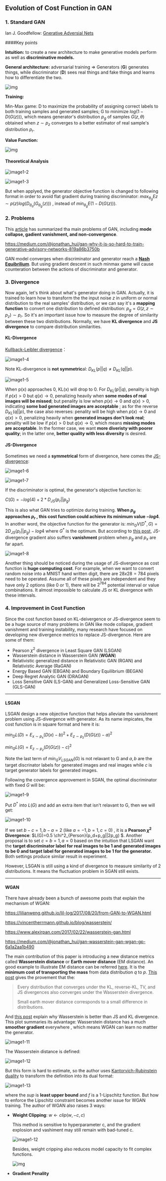 ## Evolution of Cost Function in GAN 

### 1. Standard GAN

Ian J. Goodfellow: [Gnerative Adversial Nets](https://papers.nips.cc/paper/5423-generative-adversarial-nets.pdf)

####Key points

**Intuition:** to create a new architecture to make generative models perform as well as **discriminative models.** 

**General architecture:** adversarial training => Generators (**G**) generates things, while discriminator (**D**) sees real things and fake things and learns how to differentiate the two.

![img](https://cdn-images-1.medium.com/max/1600/1*V6pq_yUwdAB1lmgYF-j8bg.png)



**Training:**

Min-Max game: D to maximize the probability of assigning correct labels to both training samples and generated samples;  G to minimize $log(1-D(G(z)))$, which means generator's distribution $p_g$ of samples $G(z, \theta)$ obtained when $z \sim p_z$ converges to a better estimator of real sample's distribution $p_r$. 

**Value Function:**

![img](https://cdn-images-1.medium.com/max/1600/1*FbQLpEVQKsMSK-c7_5KcWw.png)



#### Theoretical Analysis

![image1-2](pic/gan2.png)

![image1-3](pic/gan3.png)

But when applyed, the generator objective function is changed to following format in order to avoid flat gradient during training discriminator: $max_{\theta_g} E{z\sim p(z)} log(D_{\theta_d}(G_{\theta_g}(z)))$ , instead of $min_{\theta_g}E(1-D(G(z)))$.



### 2. Problems

This [article](https://medium.com/@jonathan_hui/gan-why-it-is-so-hard-to-train-generative-advisory-networks-819a86b3750b) has summarized tha main problems of GAN, including **mode collapse, gadient vanishment, and non-convergence**.

https://medium.com/@jonathan_hui/gan-why-it-is-so-hard-to-train-generative-advisory-networks-819a86b3750b

GAN model converges when discriminator and generator reach a **[Nash Equibrilium](http://www.columbia.edu/~rs328/NashEquilibrium.pdf)**. But using gradient descent in such minmax game will cause counteration between the actions of discriminator and generator.



### 3. Divergence

Now again, let's think about what's generator doing in GAN. Actually, it is trained to learn how to transform the the input noise $z$ in uniform or normal distribution to the real samples' distribution, or we can say it's a **mapping function** to convert one distribution to defined distribution: $p_g = G(z, z\sim p_z) \sim p_r$. So it's an important issue how to measure the degree of similarity between these two distributions. Normally, we have **KL divergence** and **JS divergence** to compare distribution similarities. 

#### KL-Divergence

[Kullback-Leibler divergence](https://jhui.github.io/2017/01/05/Deep-learning-Information-theory/)：

![image1-4](https://wikimedia.org/api/rest_v1/media/math/render/svg/891750c3e7b7fd01cb14d4e3bb1afbfcdf7eb2f4)

Note KL-divergence is **not symmetric**al: $D_{KL}(p || q) \ne D_{KL}(q || p)$.

![image1-5](https://cdn-images-1.medium.com/max/1600/1*34g2vpW_G_CO4pX41gaGsw.jpeg)

When p(x) approaches 0, KL(x) will drop to 0. For $D_{KL}(p||q)$, penality is high if $p(x) > 0$ but $q(x) \rightarrow 0$, penalizing heavily when **some modes of real images will be missed**; but penality is low when $p(x)\rightarrow 0$ and $q(x) > 0$, indicating **some bad generated images are acceptable** ; as for the reverse $D_{KL}(q||p)$, the case also reverses: penality will be high when $p(x)\rightarrow 0$ and $q(x)>0$, penalizing heavily when **generated images don't look real**; penality will be low if $p(x) > 0$ but $q(x) \rightarrow 0$, which means **missing modes are acceptable**. In the former case, we want **more diveristy with poorer quality**; in the latter one, **better quality with less diversity** is desired. 



#### JS-Divergence

Sometimes we need a **symmetrical** form of divergence, here comes the [JS-divergence](https://en.wikipedia.org/wiki/Jensen%E2%80%93Shannon_divergence):

![image1-6](https://cdn-images-1.medium.com/max/1600/1*4gT6Gzsksux8evhU5YmgRA.png)

![image1-7](https://cdn-images-1.medium.com/max/1600/1*Gx-h9i3oaTUAjFUGXvw9dg.png)

If the discriminator is optimal, the generator's objective function is: 

$C(G) = -log(4) + 2 * D_{JS}(p_r||p_g)$

This is also what GAN tries to optimize during training. **When $p_ g$ approaches $p_ r$ , this cost function could achieve its minimum value $-log4$**. In another word, the objective function for the generator is: $min_G V(D^*, G) = 2D_{JS}(p_r||p_g)-log4$ where $G^*$ is the optimum. But according to [this post](https://medium.com/@jonathan_hui/gan-why-it-is-so-hard-to-train-generative-advisory-networks-819a86b3750b), JS-divergence gradient also suffers **vanishment** problem when $p_g$ and $p_x$ are far apart.

![image1-8](https://lilianweng.github.io/lil-log/assets/images/GAN_vanishing_gradient.png)

Another thing should be noticed during the usage of JS-divergence as cost function is **huge computing cost**. For example, when we want to convert random noise into a MNIST hand written digit, there are $28 x 28 =784$ pixels need to be operated. Assume all of these pixels are independent and they have only 2 options (like 0 or 1), there will be $2^{784}$ potential interval or value combinations. It almost impossible to calculate JS or KL divergence with these intervals.

### 4. Improvement in Cost Function 

Since the cost function based on KL-deivergence or JS-divergence seem to be a huge source of many problems in GAN like mode collapse, gradient vanishment and training instability, many research have focused on developing new divergence metrics to replace JS-divergence. Here are some of them:

- Pearson $\chi ^ 2$ divergence in  Least Square GAN (LSGAN)
- Wasserstein distance in Wasserstein GAN (**WGAN**)
- Relativistic generalized distance in Relativistic GAN (RGAN) and Relativistic Average (RaGAN)
- Energy Based GAN (EBGAN) and Boundary Equilibrium (BEGAN)
- Deep Regret Analytic GAN (DRAGAN)
- Loss Sensitive GAN (LS-GAN) and Generalized Loss-Sensitive GAN (GLS-GAN)

---

#### LSGAN

LSGAN design a new objective function that helps alleviate the vanishment problem using JS-divergence with generator. As its name impicates, the cost function is in square format and here it is:

$min_D L(D) = E_{x\sim p_x}(D(x)-b)^2+E_{z\sim p_z}(D(G(z))-a)^2$

$min_G L(G) = E_{z\sim p_z} (D(G(z))-c)^2$

Note the last term of $min_GV_{LSGAN}(G)$ is not relavant to G and $a,b$ are the target discrinator labels for generated images and real images while $c$ is target generator labels for generated images. 

Following the covergence approvement in SGAN, the optimal discriminator with fixed $G$ will be:

![image1-9](http://www.zhihu.com/equation?tex=D%5E%5Cast%28x%29%3D%5Cfrac%7Bbp_d%28x%29%2Bap_g%28x%29%7D%7Bp_d%28x%29%2Bp_g%28x%29%7D)

Put $D^*$ into $L(G)$ and add an extra item that isn't relavant to G, then we will get:

![image1-10](http://www.zhihu.com/equation?tex=L%28G%29%3D%5Cint_%7B%5Cmathcal%7BX%7D%7D+%5Cfrac%7B%28%28b-c%29%28p_d%28x%29%2Bp_g%28x%29%29-%28b-a%29p_g%28x%29%29%5E2%7D%7Bp_d%28x%29%2Bp_g%28x%29%7Ddx)

If we set $b-c=1, b-a=2$ (like $a=-1,b=1,c=0$) , it is a **Pearson $\chi ^2$ Divergence**: $L(G)=0.5 \chi^2_{Person}(p_d+p_g||2p_g) $. Another proposal is to set $c=b=1, a=0$ based on the intuition that LSGAN want the **target discriminator label for real images to be 1 and generated images to be 0 and target label for generated images to be 1 for the generator.** Both settings produce similar result in experiment. 

However, LSGAN is still using a kind of divergence to measure similarity of 2 distributions. It means the fluctuation problem in SGAN still exists.

---

#### WGAN

There have already been a bunch of awesome posts that explain the mechanism of WGAN:

https://lilianweng.github.io/lil-log/2017/08/20/from-GAN-to-WGAN.html

https://vincentherrmann.github.io/blog/wasserstein/

https://www.alexirpan.com/2017/02/22/wasserstein-gan.html

https://medium.com/@jonathan_hui/gan-wasserstein-gan-wgan-gp-6a1a2aa1b490

The main contribution of this paper is introducing a new distance metrics called **Wasserstein distance** or **Earth mover distance** (EM distance). An good example to illustrate EM distance can be referred [here](https://lilianweng.github.io/lil-log/2017/08/20/from-GAN-to-WGAN.html). It is the **minimum cost of transporting the mass** from data distribution $q$ to $p$. [This post](https://www.alexirpan.com/2017/02/22/wasserstein-gan.html) gives the provement that the:

> Every distribution that converges under the KL, reverse-KL, TV, and JS divergences also converges under the Wasserstein divergence.
>
>  Small earth mover distance corresponds to a small difference in distributions.

And [this post](https://lilianweng.github.io/lil-log/2017/08/20/from-GAN-to-WGAN.html) explain why Wasserstein is better than JS and KL divergence. This plot summaries its advantage: Wasserstein distance has a much **smoother gradient** everywhere , which means WGAN can learn no mattter the generator. 

![image1-11](https://cdn-images-1.medium.com/max/800/1*-VajV2qCbPWDCdNGbQfCng.png)

The Wasserstein distance is defined:

![image1-12](pic/gan4.png)

But this form is hard to estimate, so the author uses [Kantorvich-Rubinstein duality](https://en.wikipedia.org/wiki/Wasserstein_metric#Dual_representation_of_W1) to transform the definition into its dual format: 

![image1-13](pic/gan5.png)

where the $sup$ is **least upper bound** and $f$ is a 1-Lipschitz function. But how to enforce the Lipschitz constraint becomes another issue for WGAN training. The author of WGAN also raises 3 ways:

- **Weight Clipping**: $w \leftarrow clip(w, -c, c)$ 

  This method is sensitive to hyperparameter c, and the gradient explosion and vashiment may still remain with bad-tuned c.

  ![image1-12](https://cdn-images-1.medium.com/max/800/1*RlnW0f-Gg8fC17GiUaYwNQ.png)

  Besides, weight cripping also reduces model capacity to fit complex functions.

  ![img](https://cdn-images-1.medium.com/max/800/1*eP-QrSB2gfnB42p0ytNy2w.png)

- **Gradient Penality**
